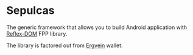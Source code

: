 Sepulcas
========

The generic framework that allows you to build Android application with [Reflex-DOM](https://reflex-frp.org) FPP library.

The library is factored out from [Ergvein](https://github.com/hexresearch/ergvein) wallet.
